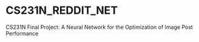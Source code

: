 # CS231N_REDDIT_NET
CS231N Final Project: A Neural Network for the Optimization of Image Post Performance
